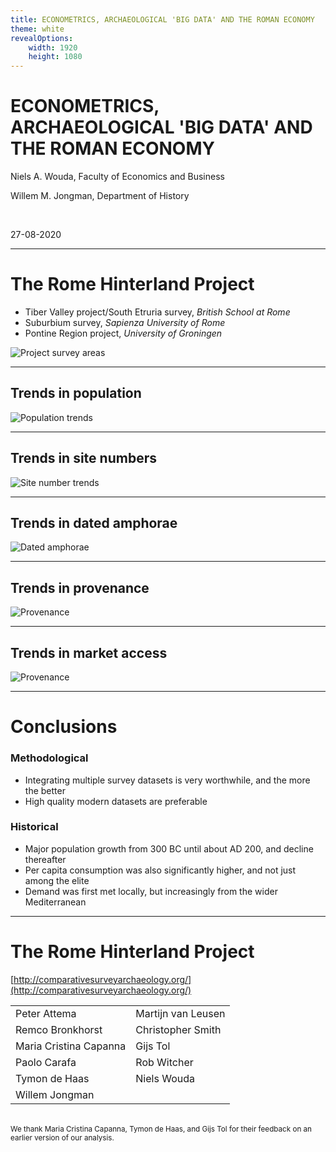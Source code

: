 ```yaml
---
title: ECONOMETRICS, ARCHAEOLOGICAL 'BIG DATA' AND THE ROMAN ECONOMY
theme: white
revealOptions:
    width: 1920
    height: 1080
---
```


# ECONOMETRICS, ARCHAEOLOGICAL 'BIG DATA' AND THE ROMAN ECONOMY

Niels A. Wouda, Faculty of Economics and Business

Willem M. Jongman, Department of History

<br>

27-08-2020

---

# The Rome Hinterland Project

- Tiber Valley project/South Etruria survey, _British School at Rome_
- Suburbium survey, _Sapienza University of Rome_
- Pontine Region project, _University of Groningen_

![Project survey areas](images/rhp_areas.png)

---

## Trends in population

![Population trends](images/population_trends.png)

---

## Trends in site numbers

![Site number trends](images/site_number_trends.png)

---

## Trends in dated amphorae

![Dated amphorae](images/dated_amphorae.png)

---

## Trends in provenance

![Provenance](images/provenance.png)

---

## Trends in market access

![Provenance](images/market_access.png)

---

# Conclusions

### Methodological

- Integrating multiple survey datasets is very worthwhile, and the more the 
  better
- High quality modern datasets are preferable


### Historical
- Major population growth from 300 BC until about AD 200, and decline thereafter
- Per capita consumption was also significantly higher, and not just among the elite
- Demand was first met locally, but increasingly from the wider Mediterranean 

---

# The Rome Hinterland Project

[http://comparativesurveyarchaeology.org/](http://comparativesurveyarchaeology.org/)

| | |
| --- | --- |
| Peter Attema| Martijn van Leusen |
| Remco Bronkhorst | Christopher Smith |
| Maria Cristina Capanna | Gijs Tol |
| Paolo Carafa | Rob Witcher |
| Tymon de Haas | Niels Wouda |
| Willem Jongman | |

<br>

<small>
    We thank Maria Cristina Capanna, Tymon de Haas, and Gijs Tol for their feedback
    on an earlier version of our analysis.
</small>
